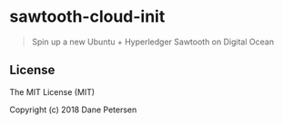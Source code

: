 # sawtooth-cloud-init

> Spin up a new Ubuntu + Hyperledger Sawtooth on Digital Ocean


## License

The MIT License (MIT)

Copyright (c) 2018 Dane Petersen
